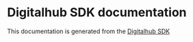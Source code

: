 # Digitalhub SDK documentation

This documentation is generated from the [Digitalhub SDK](https://github.com/scc-digitalhub/digitalhub-sdk)
